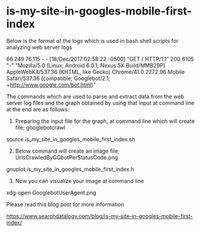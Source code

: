 # is-my-site-in-googles-mobile-first-index

Below is the format of the logs which is used in bash shell scripts for analyzing web server logs

66.249.76.115 - - [18/Dec/2017:02:58:22 -0500] "GET / HTTP/1.1" 200 6105 "-" "Mozilla/5.0 (Linux; Android 6.0.1; Nexus 5X Build/MMB29P) AppleWebKit/537.36 (KHTML, like Gecko) Chrome/41.0.2272.96 Mobile Safari/537.36 (compatible; Googlebot/2.1; +http://www.google.com/bot.html)"

The commands which are used to parse and extract data from the web server log files and the graph obtained by using that input at command line at the end are as follows:

1) Preparing the input file for the graph, at command line which will create file; googlebotcrawl 

source  is_my_site_in_googles_mobile_first_index.sh

2) Below command will create an image file; UrlsCrawledByGGbotPerStatusCode.png 

gnuplot is_my_site_in_googles_mobile_first_index.h

3) Now you can visualize your image at command line 

xdg-open GooglebotUserAgent.png

Please read this blog post for more information

https://www.searchdatalogy.com/blog/is-my-site-in-googles-mobile-first-index/

